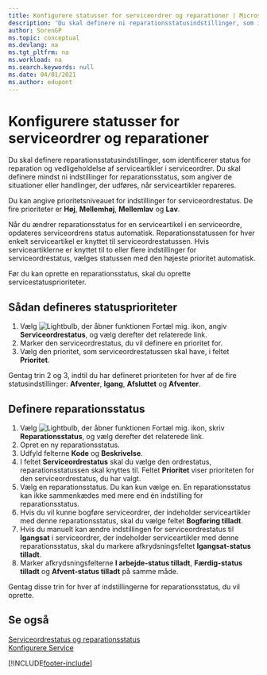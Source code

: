 ```yaml
---
title: Konfigurere statusser for serviceordrer og reparationer | Microsoft Docs
description: 'Du skal definere ni reparationsstatusindstillinger, som identificerer status for reparation og vedligeholdelse af serviceartikler i serviceordrer.'
author: SorenGP
ms.topic: conceptual
ms.devlang: na
ms.tgt_pltfrm: na
ms.workload: na
ms.search.keywords: null
ms.date: 04/01/2021
ms.author: edupont
---
```

# <a name="set-up-statuses-for-service-orders-and-repairs"></a>Konfigurere statusser for serviceordrer og reparationer

Du skal definere reparationsstatusindstillinger, som identificerer status for reparation og vedligeholdelse af serviceartikler i serviceordrer. Du skal definere mindst ni indstillinger for reparationsstatus, som angiver de situationer eller handlinger, der udføres, når serviceartikler repareres.  

Du kan angive prioritetsniveauet for indstillinger for serviceordrestatus. De fire prioriteter er **Høj**, **Mellemhøj**, **Mellemlav** og **Lav**.  

Når du ændrer reparationsstatus for en serviceartikel i en serviceordre, opdateres serviceordrens status automatisk. Reparationsstatussen for hver enkelt serviceartikel er knyttet til serviceordrestatussen. Hvis serviceartiklerne er knyttet til to eller flere indstillinger for serviceordrestatus, vælges statussen med den højeste prioritet automatisk.  

Før du kan oprette en reparationsstatus, skal du oprette servicestatusprioriteter.

## <a name="to-set-up-service-status-priorities"></a>Sådan defineres statusprioriteter

1. Vælg ![Lightbulb, der åbner funktionen Fortæl mig.](media/ui-search/search_small.png "Fortæl mig, hvad du vil foretage dig") ikon, angiv **Serviceordrestatus**, og vælg derefter det relaterede link.  
2. Marker den serviceordrestatus, du vil definere en prioritet for.  
3. Vælg den prioritet, som serviceordrestatussen skal have, i feltet **Prioritet**.  

Gentag trin 2 og 3, indtil du har defineret prioriteten for hver af de fire statusindstillinger: **Afventer**, **Igang**, **Afsluttet** og **Afventer**.  

## <a name="to-set-up-a-repair-status"></a>Definere reparationsstatus

1. Vælg ![Lightbulb, der åbner funktionen Fortæl mig.](media/ui-search/search_small.png "Fortæl mig, hvad du vil foretage dig") ikon, skriv **Reparationsstatus**, og vælg derefter det relaterede link.
2. Opret en ny reparationsstatus.  
3. Udfyld felterne **Kode** og **Beskrivelse**.  
4. I feltet **Serviceordrestatus** skal du vælge den ordrestatus, reparationsstatussen skal knyttes til. Feltet **Prioritet** viser prioriteten for den serviceordrestatus, du har valgt.  
5. Vælg en reparationsstatus. Du kan kun vælge en. En reparationsstatus kan ikke sammenkædes med mere end én indstilling for reparationsstatus.  
6. Hvis du vil kunne bogføre serviceordrer, der indeholder serviceartikler med denne reparationsstatus, skal du vælge feltet **Bogføring tilladt**.  
7. Hvis du manuelt kan ændre indstillingen for serviceordrestatus til **Igangsat** i serviceordrer, der indeholder serviceartikler med denne reparationsstatus, skal du markere afkrydsningsfeltet **Igangsat-status tilladt**.  
8. Marker afkrydsningsfelterne **I arbejde-status tilladt**, **Færdig-status tilladt** og **Afvent-status tilladt** på samme måde.

Gentag disse trin for hver af indstillingerne for reparationsstatus, du vil oprette.

## <a name="see-also"></a>Se også

[Serviceordrestatus og reparationsstatus](service-service-order-status-and-repair-status.md)  
[Konfigurere Service](service-setup-service.md)  


[!INCLUDE[footer-include](includes/footer-banner.md)]
